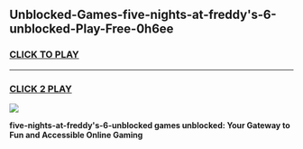 
## Unblocked-Games-five-nights-at-freddy's-6-unblocked-Play-Free-0h6ee
<h3>
<a href="https://premium76.site?title=five-nights-at-freddy's-6-unblocked&ref=10A">CLICK TO PLAY</a></h3>
<hr>

<h3>
<a href="https://premium76.site?title=five-nights-at-freddy's-6-unblocked&ref=10A">CLICK 2 PLAY</a>
  
</h3>

<a href="https://premium76.site?title=five-nights-at-freddy's-6-unblocked&ref=10A"><img src="https://clearcache.store/games.png"></a>


**five-nights-at-freddy's-6-unblocked games unblocked: Your Gateway to Fun and Accessible Online Gaming**
